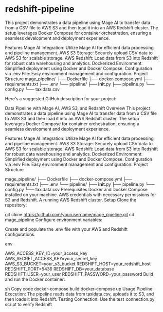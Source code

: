 # redshift-pipeline
This project demonstrates a data pipeline using Mage AI to transfer data from a CSV file to AWS S3 and then load it into an AWS Redshift cluster. The setup leverages Docker Compose for container orchestration, ensuring a seamless development and deployment experience.

Features
Mage AI Integration: Utilize Mage AI for efficient data processing and pipeline management.
AWS S3 Storage: Securely upload CSV data to AWS S3 for scalable storage.
AWS Redshift: Load data from S3 into Redshift for robust data warehousing and analytics.
Dockerized Environment: Simplified deployment using Docker and Docker Compose.
Configuration via .env File: Easy environment management and configuration.
Project Structure
mage_pipeline/
├── Dockerfile
├── docker-compose.yml
├── requirements.txt
├── .env
└── pipeline/
    ├── __init__.py
    ├── pipeline.py
    └── config.py
└── taxidata.csv


Here's a suggested GitHub description for your project:

Data Pipeline with Mage AI, AWS S3, and Redshift
Overview
This project demonstrates a data pipeline using Mage AI to transfer data from a CSV file to AWS S3 and then load it into an AWS Redshift cluster. The setup leverages Docker Compose for container orchestration, ensuring a seamless development and deployment experience.

Features
Mage AI Integration: Utilize Mage AI for efficient data processing and pipeline management.
AWS S3 Storage: Securely upload CSV data to AWS S3 for scalable storage.
AWS Redshift: Load data from S3 into Redshift for robust data warehousing and analytics.
Dockerized Environment: Simplified deployment using Docker and Docker Compose.
Configuration via .env File: Easy environment management and configuration.
Project Structure

mage_pipeline/
├── Dockerfile
├── docker-compose.yml
├── requirements.txt
├── .env
└── pipeline/
    ├── __init__.py
    ├── pipeline.py
    └── config.py
└── taxidata.csv
Prerequisites
Docker and Docker Compose installed on your machine.
AWS credentials with necessary permissions for S3 and Redshift.
A running AWS Redshift cluster.
Setup
Clone the repository:


git clone https://github.com/yourusername/mage_pipeline.git
cd mage_pipeline
Configure environment variables:

Create and populate the .env file with your AWS and Redshift configurations.

env

AWS_ACCESS_KEY_ID=your_access_key
AWS_SECRET_ACCESS_KEY=your_secret_key
AWS_S3_BUCKET=your_s3_bucket
REDSHIFT_HOST=your_redshift_host
REDSHIFT_PORT=5439
REDSHIFT_DB=your_database
REDSHIFT_USER=your_user
REDSHIFT_PASSWORD=your_password
Build and run the Docker container:

sh
Copy code
docker-compose build
docker-compose up
Usage
Pipeline Execution: The pipeline reads data from taxidata.csv, uploads it to S3, and then loads it into Redshift.
Testing Connection: Use the test_connection.py script to verify Redshift

